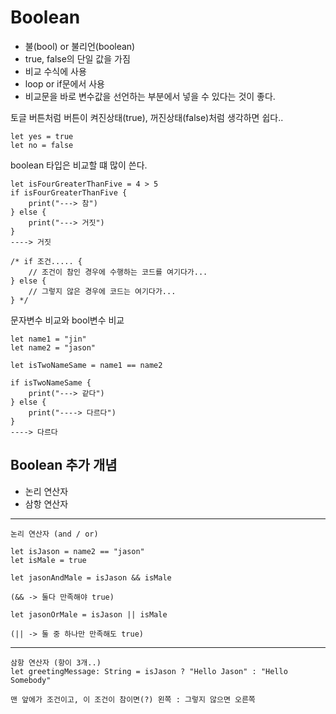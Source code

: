 # Boolean
- 불(bool) or 불리언(boolean)
- true, false의 단일 값을 가짐
- 비교 수식에 사용
- loop or if문에서 사용
- 비교문을 바로 변수값을 선언하는 부분에서 넣을 수 있다는 것이 좋다.

토글 버튼처럼 버튼이 켜진상태(true), 꺼진상태(false)처럼 생각하면 쉽다..

    let yes = true
    let no = false

boolean 타입은 비교할 떄 많이 쓴다.
    
    let isFourGreaterThanFive = 4 > 5
    if isFourGreaterThanFive {
        print("---> 참")
    } else {
        print("---> 거짓")
    }
    ----> 거짓

    /* if 조건..... {
        // 조건이 참인 경우에 수행하는 코드를 여기다가...
    } else {
        // 그렇지 않은 경우에 코드는 여기다가...
    } */

문자변수 비교와 bool변수 비교
    
    let name1 = "jin"
    let name2 = "jason"

    let isTwoNameSame = name1 == name2

    if isTwoNameSame {
        print("---> 같다")
    } else {
        print("----> 다르다")
    }
    ----> 다르다

## Boolean 추가 개념
- 논리 연산자 
- 삼항 연산자 
------
    논리 연산자 (and / or)
    
    let isJason = name2 == "jason"
    let isMale = true

    let jasonAndMale = isJason && isMale

    (&& -> 둘다 만족해야 true)

    let jasonOrMale = isJason || isMale

    (|| -> 둘 중 하나만 만족해도 true)

--------
    삼항 연산자 (항이 3개..)
    let greetingMessage: String = isJason ? "Hello Jason" : "Hello Somebody"

    맨 앞에가 조건이고, 이 조건이 참이면(?) 왼쪽 : 그렇지 않으면 오른쪽
